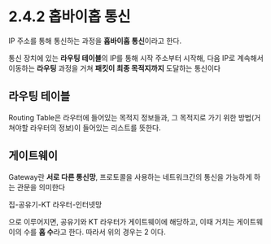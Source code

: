 # 2.4.2 홉바이홉 통신

IP 주소를 통해 통신하는 과정을 **홉바이홉 통신**이라고 한다. 

통신 장치에 있는 **라우팅 테이블**의 IP를 통해 시작 주소부터 시작해, 다음 IP로 계속해서 이동하는 **라우팅** 과정을 거쳐 **패킷이 최종 목적지까지** 도달하는 통신이다

## 라우팅 테이블
Routing Table은 라우터에 들어있는 목적지 정보들과, 그 목적지로 가기 위한 방법(거쳐야할 라우터의 정보)이 들어있는 리스트를 뜻한다. 

## 게이트웨이 

Gateway란 **서로 다른 통신망**, 프로토콜을 사용하는 네트워크간의 통신을 가능하게 하는 관문을 의미한다

집-공유기-KT 라우터-인터넷망

으로 이루어지면, 공유기와 KT 라우터가 게이트웨이에 해당하고, 이때 거치는 게이트웨이의 수를 **홉 수**라고 한다. 따라서 위의 경우는 2 이다.